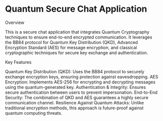 # Quantum Secure Chat Application


Overview

This is a secure chat application that integrates Quantum Cryptography techniques to ensure end-to-end encrypted communication. It leverages the BB84 protocol for Quantum Key Distribution (QKD), Advanced Encryption Standard (AES) for message encryption, and classical cryptographic techniques for secure key exchange and authentication.

Key Features  

Quantum Key Distribution (QKD): Uses the BB84 protocol to securely exchange encryption keys, ensuring protection against eavesdropping. 
AES Encryption: Implements AES-256 for encrypting and decrypting messages using the quantum-generated key.
Authentication & Integrity: Ensures secure authentication between users to prevent impersonation.
End-to-End Security: The combination of QKD and AES guarantees a highly secure communication channel.
Resilience Against Quantum Attacks: Unlike traditional encryption methods, this approach is future-proof against quantum computing threats.
